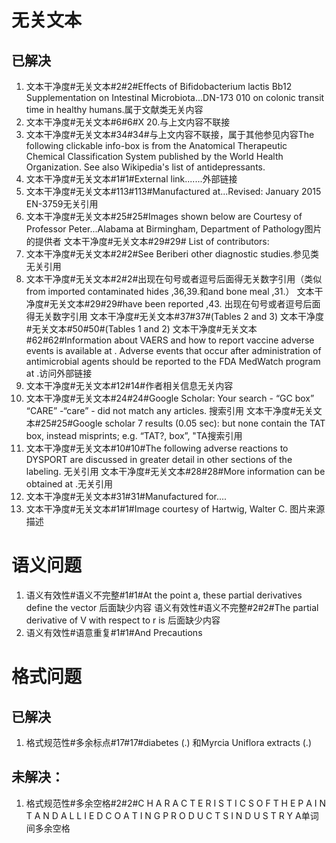# 无关文本
##  已解决
1. 文本干净度#无关文本#2#2#Effects of Bifidobacterium lactis Bb12 Supplementation on Intestinal Microbiota...DN-173 010 on colonic transit time in healthy humans.属于文献类无关内容
2. 文本干净度#无关文本#6#6#X 20.与上文内容不联接
3. 文本干净度#无关文本#34#34#与上文内容不联接，属于其他参见内容The following clickable info-box is from the Anatomical Therapeutic Chemical Classification System published by the World Health Organization. See also Wikipedia's list of antidepressants.
4. 文本干净度#无关文本#1#1#External link.......外部链接
5. 文本干净度#无关文本#113#113#Manufactured at...Revised: January 2015 EN-3759无关引用
6.  文本干净度#无关文本#25#25#Images shown below are Courtesy of Professor Peter...Alabama at Birmingham, Department of Pathology图片的提供者
   文本干净度#无关文本#29#29# List of contributors:
7. 文本干净度#无关文本#2#2#See Beriberi other diagnostic studies.参见类无关引用
8. 文本干净度#无关文本#2#2#出现在句号或者逗号后面得无关数字引用（类似from imported contaminated hides ,36,39.和and bone meal ,31.）
   文本干净度#无关文本#29#29#have been reported ,43. 出现在句号或者逗号后面得无关数字引用
   文本干净度#无关文本#37#37#(Tables 2 and 3)
   文本干净度#无关文本#50#50#(Tables 1 and 2)
   文本干净度#无关文本#62#62#Information about VAERS and how to report vaccine adverse events is available at . Adverse events that occur after administration of antimicrobial agents should be reported to the FDA MedWatch program at .访问外部链接
9. 文本干净度#无关文本#12#14#作者相关信息无关内容
10. 文本干净度#无关文本#24#24#Google Scholar: Your search - “GC box” “CARE” -“care” - did not match any articles.  搜索引用
    文本干净度#无关文本#25#25#Google scholar 7 results (0.05 sec): but none contain the TAT box, instead misprints; e.g. “TAT?, box”, "TA搜索引用
11. 文本干净度#无关文本#10#10#The following adverse reactions to DYSPORT are discussed in greater detail in other sections of the labeling.  无关引用
    文本干净度#无关文本#28#28#More information can be obtained at .无关引用
12. 文本干净度#无关文本#31#31#Manufactured for....
13. 文本干净度#无关文本#1#1#Image courtesy of Hartwig, Walter C. 图片来源描述


# 语义问题
1. 语义有效性#语义不完整#1#1#At the point a, these partial derivatives define the vector 后面缺少内容
   语义有效性#语义不完整#2#2#The partial derivative of V with respect to r is 后面缺少内容
2. 语义有效性#语意重复#1#1#And Precautions


# 格式问题
##  已解决
1. 格式规范性#多余标点#17#17#diabetes (.) 和Myrcia Uniflora extracts (.)
##  未解决：  
1. 格式规范性#多余空格#2#2#C H A R A C T E R I S T I C S O F T H E P A I N T A N D A L L I E D C O A T I N G P R O D U C T S I N D U S T R Y A单词间多余空格